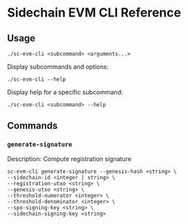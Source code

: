 # Sidechain EVM CLI Reference

## Usage

```shell
./sc-evm-cli <subcommand> <arguments...>
```

Display subcommands and options:

```shell
./sc-evm-cli --help
```

Display help for a specific subcommand:

```shell
./sc-evm-cli <subcommand> --help
```

## Commands

### `generate-signature`

Description: Compute registration signature

```shell
sc-evm-cli generate-signature --genesis-hash <string> \
--sidechain-id <integer | string> \
--registration-utxo <string> \
--genesis-utxo <string> \
--threshold-numerator <integer> \
--threshold-denominator <integer> \
--spo-signing-key <string> \
--sidechain-signing-key <string>
```
